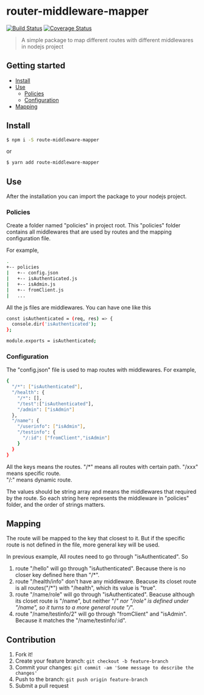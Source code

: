 # router-middleware-mapper
[![Build Status](https://travis-ci.com/iriswang233/route-middleware-mapper.svg?branch=master)](https://travis-ci.org/iriswang233/route-middleware-mapper) [![Coverage Status](https://coveralls.io/repos/github/iriswang233/route-middleware-mapper/badge.svg?branch=master)](https://coveralls.io/github/iriswang233/route-middleware-mapper?branch=master)

> A simple package to map different routes with different middlewares in nodejs project

## Getting started

- [Install](#install)
- [Use](#use)
  - [Policies](#policies)
  - [Configuration](#configuration)
- [Mapping](#mapping)

## Install

```sh
$ npm i -S route-middleware-mapper
```

or

```sh
$ yarn add route-middleware-mapper
```

## Use
After the installation you can import the package to your nodejs project.

### Policies
Create a folder named "policies" in project root.
This "policies" folder contains all middlewares that are used by routes and the mapping configuration file.

For example,
```sh
.
+-- policies
|   +-- config.json
|   +-- isAuthenticated.js
|   +-- isAdmin.js
|   +-- fromClient.js
|   ...
```

All the js files are middlewares. You can have one like this

```sh
const isAuthenticated = (req, res) => {
  console.dir('isAuthenticated');
};

module.exports = isAuthenticated;
```

### Configuration
The "config.json" file is used to map routes with middlewares.
For example,
```sh
{
  "/*": ["isAuthenticated"],
  "/health": {
    "/*": [],
    "/test":["isAuthenticated"],
    "/admin": ["isAdmin"]
  },
  "/name": {
    "/userinfo": ["isAdmin"],
    "/testinfo": {
      "/:id": ["fromClient","isAdmin"]
    }
  }
}
```
All the keys means the routes.
  "/*" means all routes with certain path.
  "/xxx" means specific route.  
  "/:" means dynamic route.

The values should be string array and means the middlewares that required by the route. So each string here represents the middleware in "policies" folder, and the order of strings matters.

## Mapping

The route will be mapped to the key that closest to it. But if the specific route is not defined in the file, more general key will be used.

In previous example, 
All routes need to go through "isAuthenticated". So
  1) route "/hello" will go through "isAuthenticated". Because there is no closer key defined here than "/*".
  2) route "/health/info" don't have any middleware. Beacuse its closet route is all routes("/*") with "/health", which its value is "true".
  3) route "/name/role" will go through "isAuthenticated". Beacuse although its closet route is "/name", but neither "/*" nor "/role" is defined under "/name", so it turns to a more general route "/*".
  4) route "/name/testinfo/2" will go through "fromClient" and "isAdmin". Because it matches the "/name/testinfo/:id".


## Contribution

1. Fork it!
2. Create your feature branch: `git checkout -b feature-branch`
3. Commit your changes: `git commit -am 'Some message to describe the changes'`
4. Push to the branch: `git push origin feature-branch`
5. Submit a pull request
